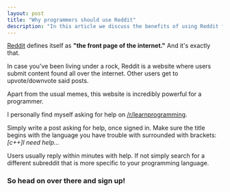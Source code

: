 ```yaml
---
layout: post
title: "Why programmers should use Reddit"
description: "In this article we discuss the benefits of using Reddit for programming help."
---
```


[Reddit](https://reddit.com) defines itself as **"the front page of the internet."** And it's exactly that.

In case you've been living under a rock, Reddit is a website where users submit content found all over the internet. Other users get to upvote/downvote said posts.

Apart from the usual memes, this website is incredibly powerful for a programmer.

I personally find myself asking for help on [/r/learnprogramming](https://www.reddit.com/r/learnprogramming).

Simply write a post asking for help, once signed in. Make sure the title begins with the language you have trouble with surrounded with brackets: _[c++]I need help..._

Users usually reply within minutes with help. If not simply search for a different subreddit that is more specific to your programming language.

### So head on over there and sign up!
